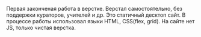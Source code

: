 Первая законченая работа в верстке. Верстал самостоятельно, без поддержки кураторов, учителей и др. 
Это статичный десктоп сайт. В процессе работы использовал языки HTML, CSS(flex, grid). На сайте нет JS, только чистая верстка. 
